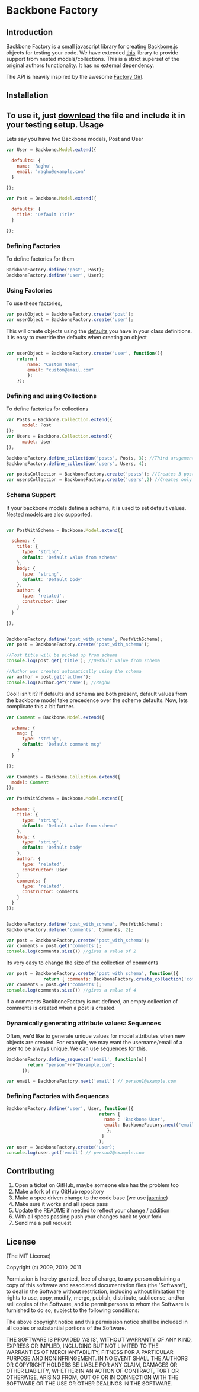 Backbone Factory
================

Introduction
------------

Backbone Factory is a small javascript library for creating [Backbone.js](http://documentcloud.github.com/backbone/) objects for testing your code. We have extended [this](https://github.com/SupportBee/Backbone-Factory) library to provide support from nested models/collections. This is a strict superset of the original authors functionality. It has no external dependency.

The API is heavily inspired by the awesome [Factory Girl](https://github.com/thoughtbot/factory_girl).


Installation
------------

To use it, just [download](https://github.com/recruiterbox/Backbone-Factory/raw/master/public/javascripts/backbone-factory.js) the file and include it in your testing setup.
Usage
-----

Lets say you have two Backbone models, Post and User

```javascript
var User = Backbone.Model.extend({

  defaults: {
    name: 'Raghu',
    email: 'raghu@example.com'
  }

});

var Post = Backbone.Model.extend({

  defaults: {
    title: 'Default Title'
  }

});
```

### Defining Factories

To define factories for them

```javascript
BackboneFactory.define('post', Post);
BackboneFactory.define('user', User);
```

### Using Factories

To use these factories,

```javascript
var postObject = BackboneFactory.create('post');
var userObject = BackboneFactory.create('user');
```

This will create objects using the [defaults](http://documentcloud.github.com/backbone/#Model-defaults) you have in your class definitions. It is easy to override the defaults when creating an object
```javascript

var userObject = BackboneFactory.create('user', function(){
    return {
        name: "Custom Name",
        email: "custom@email.com"
        };
    });
```

### Defining and using Collections

To define factories for collections

```javascript
var Posts = Backbone.Collection.extend({
      model: Post
});
var Users = Backbone.Collection.extend({
      model: User
});

BackboneFactory.define_collection('posts', Posts, 3); //Third arugement is the default size of the collection
BackboneFactory.define_collection('users', Users, 4); 

var postsCollection = BackboneFactory.create('posts'); //Creates 3 posts
var usersCollection = BackboneFactory.create('users',2) //Creates only 2 users overriding the default of 4

```


### Schema Support

If your backbone models define a schema, it is used to set default values. Nested models are also supported.

```javascript

var PostWithSchema = Backbone.Model.extend({

  schema: {
    title: {
      type: 'string',
      default: 'Default value from schema'
    },
    body: {
      type: 'string',
      default: 'Default body'
    },
    author: {
      type: 'related',
      constructor: User
    }
  }

});


BackboneFactory.define('post_with_schema', PostWithSchema);
var post = BackboneFactory.create('post_with_schema');

//Post title will be picked up from schema
console.log(post.get('title'); //Default value from schema

//Author was created automatically using the schema
var author = post.get('author');
console.log(author.get('name'); //Raghu

```
Cool! isn't it? If defaults and schema are both present, default values from the backbone model take precedence over the scheme defaults.
Now, lets complicate this a bit further.

```javascript
var Comment = Backbone.Model.extend({

  schema: {
    msg: {
      type: 'string',
      default: 'Default comment msg'
    }
  }

});

var Comments = Backbone.Collection.extend({
  model: Comment
});

var PostWithSchema = Backbone.Model.extend({

  schema: {
    title: {
      type: 'string',
      default: 'Default value from schema'
    },
    body: {
      type: 'string',
      default: 'Default body'
    },
    author: {
      type: 'related',
      constructor: User
    }
    comments: {
      type: 'related',
      constructor: Comments
    }
  }
});


BackboneFactory.define('post_with_schema', PostWithSchema);
BackboneFactory.define('comments', Comments, 2);

var post = BackboneFactory.create('post_with_schema');
var comments = post.get('comments');
console.log(comments.size()) //gives a value of 2
```
Its very easy to change the size of the collection of comments

```javascript
var post = BackboneFactory.create('post_with_schema', function(){
              return { comments: BackboneFactory.create_collection('comments', 4) });
var comments = post.get('comments');
console.log(comments.size()) //gives a value of 4

```
If a comments BackboneFactory is not defined, an empty collection of comments is created when a post is created.

### Dynamically generating attribute values: Sequences
Often, we'd like to generate unique values for model attributes when new objects are created. For example, we may want the username/email of a user to be always unique. We can use sequences for this.
```javascript
BackboneFactory.define_sequence('email', function(n){
        return "person"+n+"@example.com"; 
      });

var email = BackboneFactory.next('email') // person1@example.com
```

### Defining Factories with Sequences

```javascript
BackboneFactory.define('user', User, function(){
                                   return {
                                     name : 'Backbone User',
                                     email: BackboneFactory.next('email')
                                      };
                                    }
                                   );
var user = BackboneFactory.create('user);
console.log(user.get('email') // person2@example.com
```

Contributing
------------

1. Open a ticket on GitHub, maybe someone else has the problem too
2. Make a fork of my GitHub repository
3. Make a spec driven change to the code base (we use [jasmine](http://pivotal.github.com/jasmine/))
5. Make sure it works and all specs pass
6. Update the README if needed to reflect your change / addition
7. With all specs passing push your changes back to your fork
8. Send me a pull request


License
-------

(The MIT License)

Copyright (c) 2009, 2010, 2011

Permission is hereby granted, free of charge, to any person obtaining
a copy of this software and associated documentation files (the
'Software'), to deal in the Software without restriction, including
without limitation the rights to use, copy, modify, merge, publish,
distribute, sublicense, and/or sell copies of the Software, and to
permit persons to whom the Software is furnished to do so, subject to
the following conditions:

The above copyright notice and this permission notice shall be
included in all copies or substantial portions of the Software.

THE SOFTWARE IS PROVIDED 'AS IS', WITHOUT WARRANTY OF ANY KIND,
EXPRESS OR IMPLIED, INCLUDING BUT NOT LIMITED TO THE WARRANTIES OF
MERCHANTABILITY, FITNESS FOR A PARTICULAR PURPOSE AND NONINFRINGEMENT.
IN NO EVENT SHALL THE AUTHORS OR COPYRIGHT HOLDERS BE LIABLE FOR ANY
CLAIM, DAMAGES OR OTHER LIABILITY, WHETHER IN AN ACTION OF CONTRACT,
TORT OR OTHERWISE, ARISING FROM, OUT OF OR IN CONNECTION WITH THE
SOFTWARE OR THE USE OR OTHER DEALINGS IN THE SOFTWARE.
